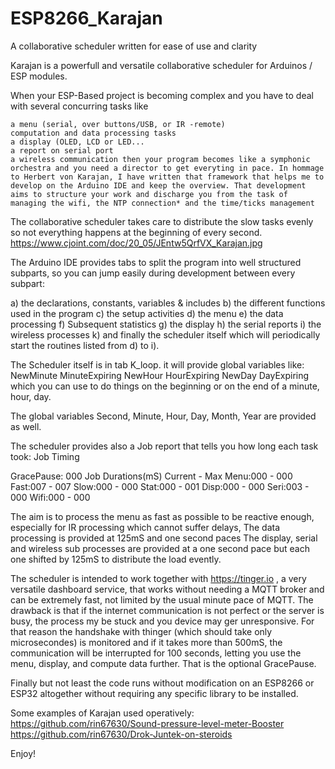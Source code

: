 # ESP8266_Karajan
A collaborative scheduler written for ease of use and clarity



Karajan is a powerfull and versatile collaborative scheduler for Arduinos / ESP modules.

When your ESP-Based project is becoming complex and you have to deal with several concurring tasks like

    a menu (serial, over buttons/USB, or IR -remote)
    computation and data processing tasks
    a display (OLED, LCD or LED...
    a report on serial port
    a wireless communication then your program becomes like a symphonic orchestra and you need a director to get everyting in pace. In hommage to Herbert von Karajan, I have written that framework that helps me to develop on the Arduino IDE and keep the overview. That development aims to structure your work and discharge you from the task of managing the wifi, the NTP connection* and the time/ticks management

The collaborative scheduler takes care to distribute the slow tasks evenly so not everything happens at the beginning of every second. https://www.cjoint.com/doc/20_05/JEntw5QrfVX_Karajan.jpg

The Arduino IDE provides tabs to split the program into well structured subparts, so you can jump easily during development between every subpart:

a) the declarations, constants, variables & includes
b) the different functions used in the program
c) the setup activities
d) the menu
e) the data processing
f) Subsequent statistics
g) the display
h) the serial reports
i) the wireless processes
k) and finally the scheduler itself which will periodically start the routines listed from d) to i).

The Scheduler itself is in tab K_loop. it will provide global variables like: NewMinute MinuteExpiring NewHour HourExpiring NewDay DayExpiring which you can use to do things on the beginning or on the end of a minute, hour, day.

The global variables Second, Minute, Hour, Day, Month, Year are provided as well.

The scheduler provides also a Job report that tells you how long each task took: Job Timing

GracePause: 000
Job Durations(mS) Current - Max
Menu:000 - 000
Fast:007 - 007
Slow:000 - 000
Stat:000 - 001
Disp:000 - 000
Seri:003 - 000
Wifi:000 - 000

The aim is to process the menu as fast as possible to be reactive enough, especially for IR processing which cannot suffer delays,
The data processing is provided at 125mS and one second paces
The display, serial and wireless sub processes are provided at a one second pace but each one shifted by 125mS to distribute the load evently.

The scheduler is intended to work together with https://tinger.io , a very versatile dashboard service, that works without needing a MQTT broker and can be extremely fast, not limited by the usual minute pace of MQTT.
The drawback is that if the internet communication is not perfect or the server is busy, the process my be stuck and you device may ger unresponsive.
For that reason the handshake with thinger (which should take only microsecondes) is monitored and if it takes more than 500mS, the communication will be interrupted for 100 seconds, letting you use the menu, display, and compute data further. That is the optional GracePause.

Finally but not least the code runs without modification on an ESP8266 or ESP32 altogether without requiring any specific library to be installed.

Some examples of Karajan used operatively: https://github.com/rin67630/Sound-pressure-level-meter-Booster
https://github.com/rin67630/Drok-Juntek-on-steroids

Enjoy!

